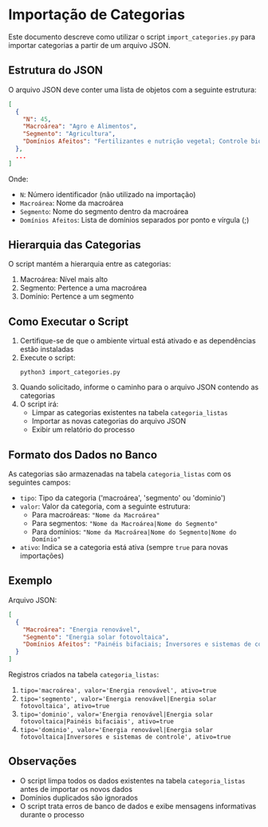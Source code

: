 # Importação de Categorias

Este documento descreve como utilizar o script `import_categories.py` para importar categorias a partir de um arquivo JSON.

## Estrutura do JSON

O arquivo JSON deve conter uma lista de objetos com a seguinte estrutura:

```json
[
  {
    "N": 45,
    "Macroárea": "Agro e Alimentos",
    "Segmento": "Agricultura",
    "Domínios Afeitos": "Fertilizantes e nutrição vegetal; Controle biológico de pragas; Controle químico de pragas; ..."
  },
  ...
]
```

Onde:
- `N`: Número identificador (não utilizado na importação)
- `Macroárea`: Nome da macroárea
- `Segmento`: Nome do segmento dentro da macroárea
- `Domínios Afeitos`: Lista de domínios separados por ponto e vírgula (;)

## Hierarquia das Categorias

O script mantém a hierarquia entre as categorias:
1. Macroárea: Nível mais alto
2. Segmento: Pertence a uma macroárea
3. Domínio: Pertence a um segmento

## Como Executar o Script

1. Certifique-se de que o ambiente virtual está ativado e as dependências estão instaladas
2. Execute o script:
   ```
   python3 import_categories.py
   ```
3. Quando solicitado, informe o caminho para o arquivo JSON contendo as categorias
4. O script irá:
   - Limpar as categorias existentes na tabela `categoria_listas`
   - Importar as novas categorias do arquivo JSON
   - Exibir um relatório do processo

## Formato dos Dados no Banco

As categorias são armazenadas na tabela `categoria_listas` com os seguintes campos:
- `tipo`: Tipo da categoria ('macroárea', 'segmento' ou 'dominio')
- `valor`: Valor da categoria, com a seguinte estrutura:
  - Para macroáreas: `"Nome da Macroárea"`
  - Para segmentos: `"Nome da Macroárea|Nome do Segmento"`
  - Para domínios: `"Nome da Macroárea|Nome do Segmento|Nome do Domínio"`
- `ativo`: Indica se a categoria está ativa (sempre `true` para novas importações)

## Exemplo

Arquivo JSON:
```json
[
  {
    "Macroárea": "Energia renovável",
    "Segmento": "Energia solar fotovoltaica",
    "Domínios Afeitos": "Painéis bifaciais; Inversores e sistemas de controle"
  }
]
```

Registros criados na tabela `categoria_listas`:
1. `tipo='macroárea', valor='Energia renovável', ativo=true`
2. `tipo='segmento', valor='Energia renovável|Energia solar fotovoltaica', ativo=true`
3. `tipo='dominio', valor='Energia renovável|Energia solar fotovoltaica|Painéis bifaciais', ativo=true`
4. `tipo='dominio', valor='Energia renovável|Energia solar fotovoltaica|Inversores e sistemas de controle', ativo=true`

## Observações

- O script limpa todos os dados existentes na tabela `categoria_listas` antes de importar os novos dados
- Domínios duplicados são ignorados
- O script trata erros de banco de dados e exibe mensagens informativas durante o processo
